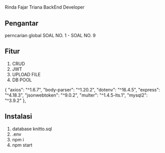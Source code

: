 # 

Rinda Fajar Triana
BackEnd Developer

## Pengantar

perncarian global SOAL NO. 1 - SOAL NO. 9

## Fitur

1. CRUD
2. JWT
3. UPLOAD FILE
4. DB POOL

{
"axios": "^1.6.7",
"body-parser": "^1.20.2",
"dotenv": "^16.4.5",
"express": "^4.18.3",
"jsonwebtoken": "^9.0.2",
"multer": "^1.4.5-lts.1",
"mysql2": "^3.9.2"
},

## Instalasi

1. database knitto.sql
2. .env
3. npm i
4. npm start
